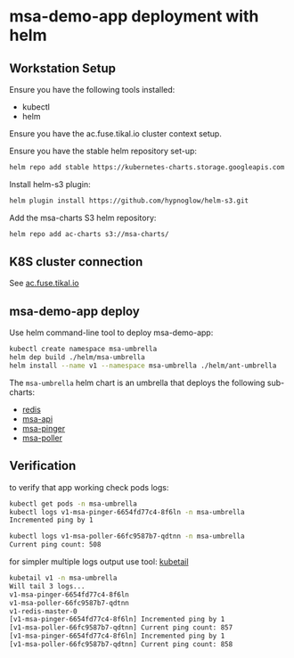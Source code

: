 # msa-demo-app deployment with helm

## Workstation Setup

Ensure you have the following tools installed:

* kubectl
* helm

Ensure you have the ac.fuse.tikal.io cluster context setup.

Ensure you have the stable helm repository set-up:

```sh
helm repo add stable https://kubernetes-charts.storage.googleapis.com
```
Install helm-s3 plugin:

```sh
helm plugin install https://github.com/hypnoglow/helm-s3.git
```

Add the msa-charts S3 helm repository:

```sh
helm repo add ac-charts s3://msa-charts/
```


## K8S cluster connection

See [ac.fuse.tikal.io](https://github.com/shelleg/ac-k8s/tree/master/ac.fuse.tikal.io#connection-to-the-cluster-considering-you-have-the-above-perquisites)

## msa-demo-app deploy

Use helm command-line tool to deploy msa-demo-app:

```sh
kubectl create namespace msa-umbrella
helm dep build ./helm/msa-umbrella
helm install --name v1 --namespace msa-umbrella ./helm/ant-umbrella
```

The `msa-umbrella` helm chart is an umbrella that deploys the following
sub-charts:

* [redis](https://github.com/helm/charts/tree/master/stable/redis)
* [msa-api](./helm/ant-firehose/)
* [msa-pinger](./helm/msa-pinger/)
* [msa-poller](./helm/msa-poller/)

## Verification

to verify that app working check pods logs:

```sh
kubectl get pods -n msa-umbrella
kubectl logs v1-msa-pinger-6654fd77c4-8f6ln -n msa-umbrella
Incremented ping by 1

kubectl logs v1-msa-poller-66fc9587b7-qdtnn -n msa-umbrella
Current ping count: 508
```

for simpler multiple logs output use tool: [kubetail](https://github.com/johanhaleby/kubetail)

```sh
kubetail v1 -n msa-umbrella
Will tail 3 logs...
v1-msa-pinger-6654fd77c4-8f6ln
v1-msa-poller-66fc9587b7-qdtnn
v1-redis-master-0
[v1-msa-pinger-6654fd77c4-8f6ln] Incremented ping by 1
[v1-msa-poller-66fc9587b7-qdtnn] Current ping count: 857
[v1-msa-pinger-6654fd77c4-8f6ln] Incremented ping by 1
[v1-msa-poller-66fc9587b7-qdtnn] Current ping count: 858
```
